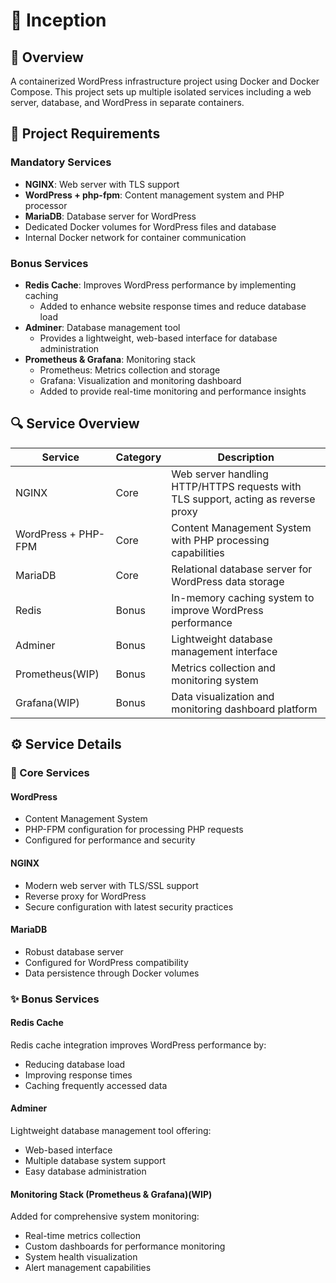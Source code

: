# 🐳 Inception

## 📝 Overview
A containerized WordPress infrastructure project using Docker and Docker Compose. 
This project sets up multiple isolated services including a web server, database, and WordPress in separate containers.

## 🎯 Project Requirements

### Mandatory Services
- **NGINX**: Web server with TLS support
- **WordPress + php-fpm**: Content management system and PHP processor
- **MariaDB**: Database server for WordPress
- Dedicated Docker volumes for WordPress files and database
- Internal Docker network for container communication

### Bonus Services
- **Redis Cache**: Improves WordPress performance by implementing caching
   - Added to enhance website response times and reduce database load
- **Adminer**: Database management tool
   - Provides a lightweight, web-based interface for database administration
- **Prometheus & Grafana**: Monitoring stack
   - Prometheus: Metrics collection and storage
   - Grafana: Visualization and monitoring dashboard
   - Added to provide real-time monitoring and performance insights

## 🔍 Service Overview

| Service | Category | Description |
|---------|----------|-------------|
| NGINX | Core | Web server handling HTTP/HTTPS requests with TLS support, acting as reverse proxy |
| WordPress + PHP-FPM | Core | Content Management System with PHP processing capabilities |
| MariaDB | Core | Relational database server for WordPress data storage |
| Redis | Bonus | In-memory caching system to improve WordPress performance |
| Adminer | Bonus | Lightweight database management interface |
| Prometheus(WIP) | Bonus | Metrics collection and monitoring system |
| Grafana(WIP) | Bonus | Data visualization and monitoring dashboard platform |

## ⚙️ Service Details

### 🚀 Core Services

#### WordPress
- Content Management System
- PHP-FPM configuration for processing PHP requests
- Configured for performance and security

#### NGINX
- Modern web server with TLS/SSL support
- Reverse proxy for WordPress
- Secure configuration with latest security practices

#### MariaDB
- Robust database server
- Configured for WordPress compatibility
- Data persistence through Docker volumes

### ✨ Bonus Services

#### Redis Cache
Redis cache integration improves WordPress performance by:
- Reducing database load
- Improving response times
- Caching frequently accessed data

#### Adminer
Lightweight database management tool offering:
- Web-based interface
- Multiple database system support
- Easy database administration

#### Monitoring Stack (Prometheus & Grafana)(WIP)
Added for comprehensive system monitoring:
- Real-time metrics collection
- Custom dashboards for performance monitoring
- System health visualization
- Alert management capabilities

